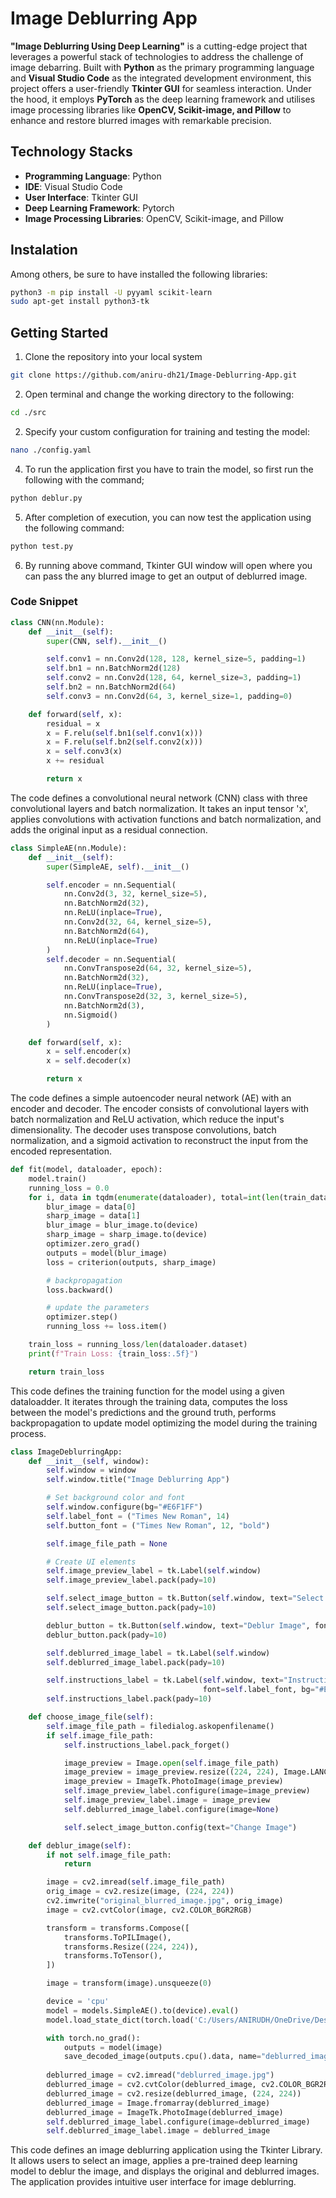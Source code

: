# Image Deblurring App
**"Image Deblurring Using Deep Learning"** is a cutting-edge project that leverages a powerful stack of technologies to address the challenge of image debarring. Built with **Python** as the primary programming language and **Visual Studio Code** as the integrated development environment, this project offers a user-friendly **Tkinter GUI** for seamless interaction. Under the hood, it employs **PyTorch** as the deep learning framework and utilises image processing libraries like **OpenCV, Scikit-image, and Pillow** to enhance and restore blurred images with remarkable precision.

## Technology Stacks
- **Programming Language**: Python
- **IDE**: Visual Studio Code
- **User Interface**: Tkinter GUI
- **Deep Learning Framework**: Pytorch
- **Image Processing Libraries**: OpenCV, Scikit-image, and Pillow

## Instalation
Among others, be sure to have installed the following libraries:
```bash
python3 -m pip install -U pyyaml scikit-learn 
sudo apt-get install python3-tk
```

## Getting Started
1. Clone the repository into your local system
```bash
git clone https://github.com/aniru-dh21/Image-Deblurring-App.git
```
2. Open terminal and change the working directory to the following:
```bash
cd ./src 
```
2. Specify your custom configuration for training and testing the model:
```bash
nano ./config.yaml 
```
4. To run the application first you have to train the model, so first run the following with the command;
```py
python deblur.py
```
5. After completion of execution, you can now test the application using the following command:
```py
python test.py
```
6. By running above command, Tkinter GUI window will open where you can pass the any blurred image to get an output of deblurred image.

### Code Snippet
```py
class CNN(nn.Module):
    def __init__(self):
        super(CNN, self).__init__()

        self.conv1 = nn.Conv2d(128, 128, kernel_size=5, padding=1)
        self.bn1 = nn.BatchNorm2d(128)
        self.conv2 = nn.Conv2d(128, 64, kernel_size=3, padding=1)
        self.bn2 = nn.BatchNorm2d(64)
        self.conv3 = nn.Conv2d(64, 3, kernel_size=1, padding=0)

    def forward(self, x):
        residual = x
        x = F.relu(self.bn1(self.conv1(x)))
        x = F.relu(self.bn2(self.conv2(x)))
        x = self.conv3(x)
        x += residual

        return x
```
The code defines a convolutional neural network (CNN) class with three convolutional layers and batch normalization. It takes an input tensor 'x', applies convolutions with activation functions and batch normalization, and adds the original input as a residual connection.
```py
class SimpleAE(nn.Module):
    def __init__(self):
        super(SimpleAE, self).__init__()

        self.encoder = nn.Sequential(
            nn.Conv2d(3, 32, kernel_size=5),
            nn.BatchNorm2d(32),
            nn.ReLU(inplace=True),
            nn.Conv2d(32, 64, kernel_size=5),
            nn.BatchNorm2d(64),
            nn.ReLU(inplace=True)
        )
        self.decoder = nn.Sequential(
            nn.ConvTranspose2d(64, 32, kernel_size=5),
            nn.BatchNorm2d(32),
            nn.ReLU(inplace=True),
            nn.ConvTranspose2d(32, 3, kernel_size=5),
            nn.BatchNorm2d(3),
            nn.Sigmoid()
        )

    def forward(self, x):
        x = self.encoder(x)
        x = self.decoder(x)

        return x
```
The code defines a simple autoencoder neural network (AE) with an encoder and decoder. The encoder consists of convolutional layers with batch normalization and ReLU activation, which reduce the input's dimensionality. The decoder uses transpose convolutions, batch normalization, and a sigmoid activation to reconstruct the input from the encoded representation.
```py
def fit(model, dataloader, epoch):
    model.train()
    running_loss = 0.0
    for i, data in tqdm(enumerate(dataloader), total=int(len(train_data)/dataloader.batch_size)):
        blur_image = data[0]
        sharp_image = data[1]
        blur_image = blur_image.to(device)
        sharp_image = sharp_image.to(device)
        optimizer.zero_grad()
        outputs = model(blur_image)
        loss = criterion(outputs, sharp_image)

        # backpropagation
        loss.backward()

        # update the parameters
        optimizer.step()
        running_loss += loss.item()

    train_loss = running_loss/len(dataloader.dataset)
    print(f"Train Loss: {train_loss:.5f}")

    return train_loss
```
This code defines the training function for the model using a given dataloadder. It iterates through the training data, computes the loss between the model's predictions and the ground truth, performs backpropagation to update model optimizing the model during the training process.
```py
class ImageDeblurringApp:
    def __init__(self, window):
        self.window = window
        self.window.title("Image Deblurring App")

        # Set background color and font
        self.window.configure(bg="#E6F1FF")
        self.label_font = ("Times New Roman", 14)
        self.button_font = ("Times New Roman", 12, "bold")

        self.image_file_path = None

        # Create UI elements
        self.image_preview_label = tk.Label(self.window)
        self.image_preview_label.pack(pady=10)

        self.select_image_button = tk.Button(self.window, text="Select Image", font=self.button_font, command=self.choose_image_file)
        self.select_image_button.pack(pady=10)

        deblur_button = tk.Button(self.window, text="Deblur Image", font=self.button_font, command=self.deblur_image)
        deblur_button.pack(pady=10)

        self.deblurred_image_label = tk.Label(self.window)
        self.deblurred_image_label.pack(pady=10)

        self.instructions_label = tk.Label(self.window, text="Instructions:\n\n1. Click the 'Select Image' button to choose an image for deblurring.\n2. Click the 'Deblur Image' button to deblur the selected image.\n\nNote: Please wait for the deblurring process to finish before selecting a new image.",
                                           font=self.label_font, bg="#E6F1FF", anchor="w", justify="left")
        self.instructions_label.pack(pady=10)

    def choose_image_file(self):
        self.image_file_path = filedialog.askopenfilename()
        if self.image_file_path:
            self.instructions_label.pack_forget()

            image_preview = Image.open(self.image_file_path)
            image_preview = image_preview.resize((224, 224), Image.LANCZOS)
            image_preview = ImageTk.PhotoImage(image_preview)
            self.image_preview_label.configure(image=image_preview)
            self.image_preview_label.image = image_preview
            self.deblurred_image_label.configure(image=None)

            self.select_image_button.config(text="Change Image")

    def deblur_image(self):
        if not self.image_file_path:
            return

        image = cv2.imread(self.image_file_path)
        orig_image = cv2.resize(image, (224, 224))
        cv2.imwrite("original_blurred_image.jpg", orig_image)
        image = cv2.cvtColor(image, cv2.COLOR_BGR2RGB)

        transform = transforms.Compose([
            transforms.ToPILImage(),
            transforms.Resize((224, 224)),
            transforms.ToTensor(),
        ])

        image = transform(image).unsqueeze(0)

        device = 'cpu'
        model = models.SimpleAE().to(device).eval()
        model.load_state_dict(torch.load('C:/Users/ANIRUDH/OneDrive/Desktop/Image Deblurring App/outputs/model.pth'))

        with torch.no_grad():
            outputs = model(image)
            save_decoded_image(outputs.cpu().data, name="deblurred_image.jpg")
        
        deblurred_image = cv2.imread("deblurred_image.jpg")
        deblurred_image = cv2.cvtColor(deblurred_image, cv2.COLOR_BGR2RGB)
        deblurred_image = cv2.resize(deblurred_image, (224, 224))
        deblurred_image = Image.fromarray(deblurred_image)
        deblurred_image = ImageTk.PhotoImage(deblurred_image)
        self.deblurred_image_label.configure(image=deblurred_image)
        self.deblurred_image_label.image = deblurred_image

```
This code defines an image deblurring application using the Tkinter Library. It allows users to select an image, applies a pre-trained deep learning model to deblur the image, and displays the original and
deblurred images. The application provides intuitive user interface for image deblurring.
